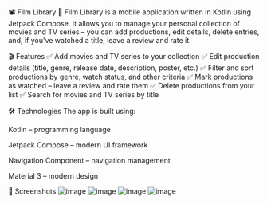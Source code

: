 📽️ Film Library
📱 Film Library is a mobile application written in Kotlin using Jetpack Compose. It allows you to manage your personal collection of movies and TV series – you can add productions, edit details, delete entries, and, if you've watched a title, leave a review and rate it.

🎬 Features
✅ Add movies and TV series to your collection
✅ Edit production details (title, genre, release date, description, poster, etc.)
✅ Filter and sort productions by genre, watch status, and other criteria
✅ Mark productions as watched – leave a review and rate them
✅ Delete productions from your list
✅ Search for movies and TV series by title

🛠️ Technologies
The app is built using:

Kotlin – programming language

Jetpack Compose – modern UI framework

Navigation Component – navigation management

Material 3 – modern design

📸 Screenshots
![image](https://github.com/user-attachments/assets/458d2f1a-52ba-4c71-83d5-fced6273595f)
![image](https://github.com/user-attachments/assets/1e6f937d-7e64-4c00-abf3-5a6abb8061b4)
![image](https://github.com/user-attachments/assets/4dedc5ee-7b31-4334-83d0-ebf01490557f)
![image](https://github.com/user-attachments/assets/f2bc9277-6ee8-4a22-bc09-2cb7600753da)




